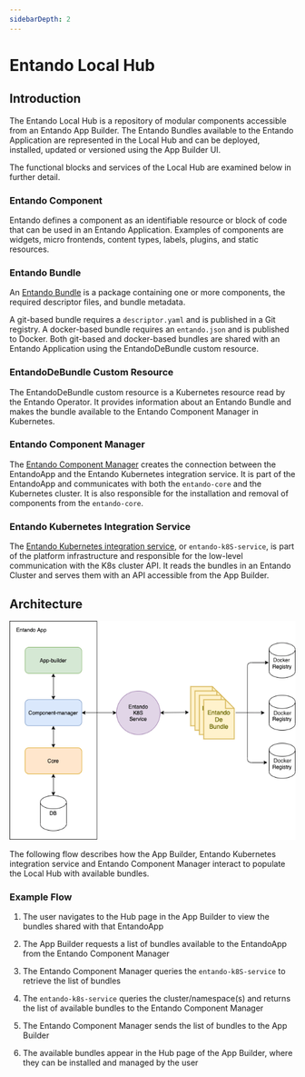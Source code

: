 ```yaml
---
sidebarDepth: 2
---
```

# Entando Local Hub

## Introduction

The Entando Local Hub is a repository of modular components accessible from an Entando App Builder. The Entando Bundles available to the Entando Application are represented in the Local Hub and can be deployed, installed, updated or versioned using the App Builder UI.

The functional blocks and services of the Local Hub are examined below in further detail.

### Entando Component

Entando defines a component as an identifiable resource or block of code that can be used in an Entando Application. Examples of components are widgets, micro frontends, content types, labels, plugins, and static resources.

### Entando Bundle

An [Entando Bundle](../getting-started/concepts-overview.md#entando-bundle) is a package containing one or more components, the required descriptor files, and bundle metadata.

A git-based bundle requires a `descriptor.yaml` and is published in a Git registry. A docker-based bundle requires an `entando.json` and is published to Docker. Both git-based and docker-based bundles are shared with an Entando Application using the EntandoDeBundle custom resource.

### EntandoDeBundle Custom Resource

The EntandoDeBundle custom resource is a Kubernetes resource read by the Entando Operator. It provides information about an Entando Bundle and makes the bundle available to the Entando Component Manager in Kubernetes.

### Entando Component Manager

The [Entando Component Manager](../compose/ecm-overview.md) creates the connection between the EntandoApp
and the Entando Kubernetes integration service. It is part of the EntandoApp and communicates with both the `entando-core` and the Kubernetes cluster. It is also responsible for the installation and removal of components from the `entando-core`. 

### Entando Kubernetes Integration Service

The [Entando Kubernetes integration service](../getting-started/concepts-overview.md#entando-kubernetes-service), or `entando-k8S-service`, is part of the platform infrastructure and responsible for the low-level communication with the K8s cluster API. It reads the bundles in an Entando Cluster and serves them with an API accessible from the App Builder.

## Architecture

![ECR Architecture](./img/ecr-architecture.png)

The following flow describes how the App Builder, Entando Kubernetes integration service and Entando Component Manager interact to populate the Local Hub with available bundles.

### Example Flow

1.  The user navigates to the Hub page in the App Builder to view the bundles shared with that EntandoApp

2.  The App Builder requests a list of bundles available to the EntandoApp from the Entando Component Manager 

3.  The Entando Component Manager queries the `entando-k8S-service` to retrieve the list of bundles

4.  The `entando-k8s-service` queries the cluster/namespace(s) and returns the list of available bundles to the Entando Component Manager

5.  The Entando Component Manager sends the list of bundles to the App Builder

6.  The available bundles appear in the Hub page of the App Builder, where they can be installed and managed by the user

